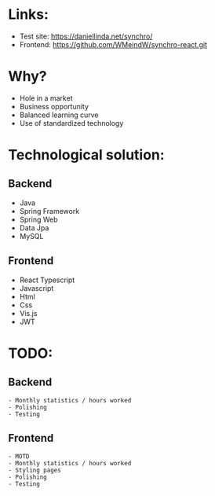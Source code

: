 # Links:
- Test site: https://daniellinda.net/synchro/
- Frontend: https://github.com/WMeindW/synchro-react.git

# Why?
  - Hole in a market
  - Business opportunity
  - Balanced learning curve
  - Use of standardized technology

# Technological solution:
## Backend
  - Java
  - Spring Framework
  - Spring Web
  - Data Jpa
  - MySQL

## Frontend
  - React Typescript
  - Javascript
  - Html
  - Css
  - Vis.js
  - JWT

# TODO:
## Backend
    - Monthly statistics / hours worked
    - Polishing
    - Testing

## Frontend
    - MOTD
    - Monthly statistics / hours worked
    - Styling pages
    - Polishing
    - Testing